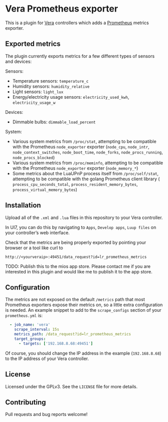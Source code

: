 # Vera Prometheus exporter

This is a plugin for [Vera][1] controllers which adds a [Prometheus][2] metrics
exporter.

[1]: http://getvera.com/
[2]: https://prometheus.io/

## Exported metrics

The plugin currently exports metrics for a few different types of
sensors and devices:

Sensors:

 - Temperature sensors: `temperature_c`
 - Humidity sensors: `humidity_relative`
 - Light sensors: `light_lux`
 - Energy/electricity usage sensors: `electricity_used_kwh`,
 `electricity_usage_w`

Devices:

 - Dimmable bulbs: `dimmable_load_percent`

System:

 - Various system metrics from `/proc/stat`, attempting to be compatible with
 the Prometheus `node_exporter` exporter (`node_cpu`, `node_intr`,
 `node_context_switches`, `node_boot_time`, `node_forks`,
 `node_procs_running`, `node_procs_blocked`)
 - Various system metrics from `/proc/meminfo`, attempting to be compatible
 with the Prometheus `node_exporter` exporter (`node_memory_*`)
 - Some metrics about the LuaUPnP process itself from `/proc/self/stat`,
 attempting to be compatible with the golang Prometheus client library (
 `process_cpu_seconds_total`, `process_resident_memory_bytes`,
 `process_virtual_memory_bytes`)

## Installation

Upload all of the `.xml` and `.lua` files in this repository to your Vera
controller.

In UI7, you can do this by navigating to `Apps`, `Develop apps`, `Luup files`
on your controller’s web interface.

Check that the metrics are being properly exported by pointing your browser or
a tool like curl to

```
http://<yourveraip>:49451/data_request?id=lr_prometheus_metrics
```

TODO: Publish this to the mios app store. Please contact me if you are
interested in this plugin and would like me to publish it to the app store.

## Configuration

The metrics are not exposed on the default `/metrics` path that most
Prometheus exporters expose their metrics on, so a little extra configuration
is needed. An example snippet to add to the `scrape_configs` section of your
`prometheus.yml` is:

```yaml
  - job_name: 'vera'
    scrape_interval: 15s
    metrics_path: /data_request?id=lr_prometheus_metrics
    target_groups:
      - targets: ['192.168.8.68:49451']
```

Of course, you should change the IP address in the example (`192.168.8.68`) to
the IP address of your Vera controller.

## License

Licensed under the GPLv3. See the `LICENSE` file for more details.

## Contributing

Pull requests and bug reports welcome!
